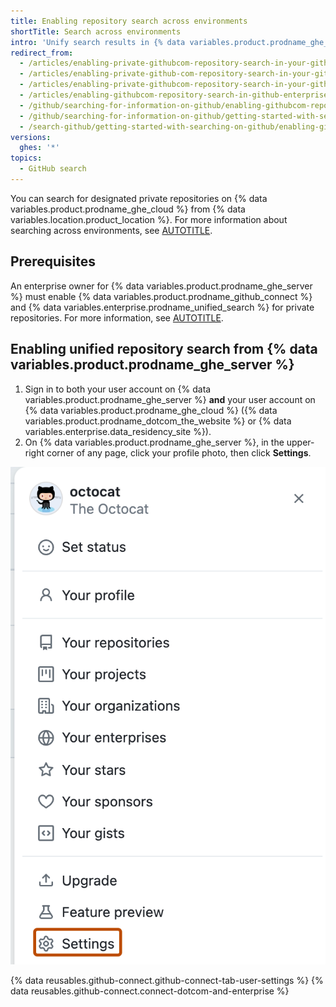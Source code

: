 ```yaml
---
title: Enabling repository search across environments
shortTitle: Search across environments
intro: 'Unify search results in {% data variables.product.prodname_ghe_server %} by connecting your account on {% data variables.product.prodname_dotcom_the_website %} or {% data variables.enterprise.data_residency_site %}.'
redirect_from:
  - /articles/enabling-private-githubcom-repository-search-in-your-github-enterprise-account
  - /articles/enabling-private-github-com-repository-search-in-your-github-enterprise-server-account
  - /articles/enabling-private-githubcom-repository-search-in-your-github-enterprise-server-account
  - /articles/enabling-githubcom-repository-search-in-github-enterprise-server
  - /github/searching-for-information-on-github/enabling-githubcom-repository-search-in-github-enterprise-server
  - /github/searching-for-information-on-github/getting-started-with-searching-on-github/enabling-githubcom-repository-search-in-github-enterprise-server
  - /search-github/getting-started-with-searching-on-github/enabling-githubcom-repository-search-from-your-private-enterprise-environment
versions:
  ghes: '*'
topics:
  - GitHub search
---
```


You can search for designated private repositories on {% data variables.product.prodname_ghe_cloud %} from {% data variables.location.product_location %}. For more information about searching across environments, see [AUTOTITLE](/search-github/getting-started-with-searching-on-github/about-searching-on-github#searching-repositories-on-githubcom-from-your-private-enterprise-environment).

## Prerequisites

An enterprise owner for {% data variables.product.prodname_ghe_server %} must enable {% data variables.product.prodname_github_connect %} and {% data variables.enterprise.prodname_unified_search %} for private repositories. For more information, see [AUTOTITLE](/admin/configuration/configuring-github-connect/enabling-unified-search-for-your-enterprise).

## Enabling unified repository search from {% data variables.product.prodname_ghe_server %}

1. Sign in to both your user account on {% data variables.product.prodname_ghe_server %} **and** your user account on {% data variables.product.prodname_ghe_cloud %} ({% data variables.product.prodname_dotcom_the_website %} or {% data variables.enterprise.data_residency_site %}).
1. On {% data variables.product.prodname_ghe_server %}, in the upper-right corner of any page, click your profile photo, then click **Settings**.

  ![Screenshot of a user's account menu on {% data variables.product.prodname_dotcom %}. The menu item "Settings" is outlined in dark orange.](/assets/images/help/settings/userbar-account-settings-global-nav-update.png)

{% data reusables.github-connect.github-connect-tab-user-settings %}
{% data reusables.github-connect.connect-dotcom-and-enterprise %}
